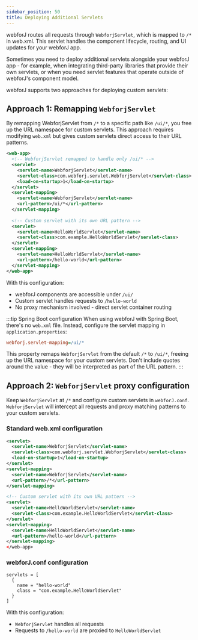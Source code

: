 ```yaml
---
sidebar_position: 50
title: Deploying Additional Servlets
---
```


webforJ routes all requests through `WebforjServlet`, which is mapped to `/*` in web.xml. This servlet handles the component lifecycle, routing, and UI updates for your webforJ app. 

Sometimes you need to deploy additional servlets alongside your webforJ app - for example, when integrating third-party libraries that provide their own servlets, or when you need servlet features that operate outside of webforJ's component model.

webforJ supports two approaches for deploying custom servlets:

## Approach 1: Remapping `WebforjServlet`

By remapping WebforjServlet from `/*` to a specific path like `/ui/*`, you free up the URL namespace for custom servlets. This approach requires modifying `web.xml` but gives custom servlets direct access to their URL patterns.

```xml
<web-app>
  <!-- WebforjServlet remapped to handle only /ui/* -->
  <servlet>
    <servlet-name>WebforjServlet</servlet-name>
    <servlet-class>com.webforj.servlet.WebforjServlet</servlet-class>
    <load-on-startup>1</load-on-startup>
  </servlet>
  <servlet-mapping>
    <servlet-name>WebforjServlet</servlet-name>
    <url-pattern>/ui/*</url-pattern>
  </servlet-mapping>
  
  <!-- Custom servlet with its own URL pattern -->
  <servlet>
    <servlet-name>HelloWorldServlet</servlet-name>
    <servlet-class>com.example.HelloWorldServlet</servlet-class>
  </servlet>
  <servlet-mapping>
    <servlet-name>HelloWorldServlet</servlet-name>
    <url-pattern>/hello-world</url-pattern>
  </servlet-mapping>
</web-app>
```

With this configuration:
- webforJ components are accessible under `/ui/`
- Custom servlet handles requests to `/hello-world`
- No proxy mechanism involved - direct servlet container routing

:::tip Spring Boot configuration
When using webforJ with Spring Boot, there's no `web.xml` file. Instead, configure the servlet mapping in `application.properties`:

```Ini
webforj.servlet-mapping=/ui/*
```

This property remaps `WebforjServlet` from the default `/*` to `/ui/*`, freeing up the URL namespace for your custom servlets. Don't include quotes around the value - they will be interpreted as part of the URL pattern.
:::

## Approach 2: `WebforjServlet` proxy configuration

Keep `WebforjServlet` at `/*` and configure custom servlets in `webforJ.conf`. `WebforjServlet` will intercept all requests and proxy matching patterns to your custom servlets.

### Standard web.xml configuration

```xml
<servlet>
  <servlet-name>WebforjServlet</servlet-name>
  <servlet-class>com.webforj.servlet.WebforjServlet</servlet-class>
  <load-on-startup>1</load-on-startup>
</servlet>
<servlet-mapping>
  <servlet-name>WebforjServlet</servlet-name>
  <url-pattern>/*</url-pattern>
</servlet-mapping>

<!-- Custom servlet with its own URL pattern -->
<servlet>
  <servlet-name>HelloWorldServlet</servlet-name>
  <servlet-class>com.example.HelloWorldServlet</servlet-class>
</servlet>
<servlet-mapping>
  <servlet-name>HelloWorldServlet</servlet-name>
  <url-pattern>/hello-world</url-pattern>
</servlet-mapping>
</web-app>
```

### webforJ.conf configuration

```hocon
servlets = [
  {
    name = "hello-world"
    class = "com.example.HelloWorldServlet"
  }
]
```

With this configuration:
- `WebforjServlet` handles all requests
- Requests to `/hello-world` are proxied to `HelloWorldServlet`